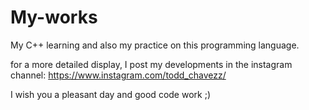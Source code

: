 # My-works
My C++ learning and also my practice on this programming language.

for a more detailed display, I post my developments in the instagram channel:
https://www.instagram.com/todd_chavezz/

I wish you a pleasant day and good code work ;)
